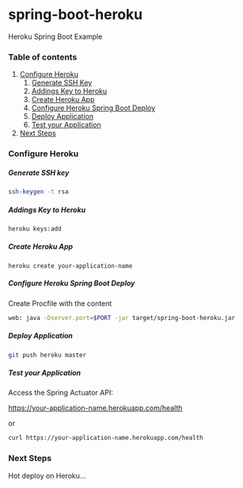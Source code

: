# spring-boot-heroku
Heroku Spring Boot Example

### Table of contents
1. [Configure Heroku](#configure-heroku)
    1. [Generate SSH Key](#generate-ssh-key)
    1. [Addings Key to Heroku](#addings-key-to-heroku)
    1. [Create Heroku App](#create-heroku-app)
    1. [Configure Heroku Spring Boot Deploy](#configure-heroku-spring-boot-deploy)
    1. [Deploy Application](#deploy-application)
    1. [Test your Application](#test-your-application)
1. [Next Steps](#next-steps)


### Configure Heroku

##### Generate SSH key
```sh
ssh-keygen -t rsa
```

##### Addings Key to Heroku
```sh
heroku keys:add
```

##### Create Heroku App
```
heroku create your-application-name
```

##### Configure Heroku Spring Boot Deploy

Create Procfile with the content

```sh
web: java -Dserver.port=$PORT -jar target/spring-boot-heroku.jar
```

##### Deploy Application
```sh
git push heroku master
```

##### Test your Application

Access the Spring Actuator API:

https://your-application-name.herokuapp.com/health

or
```sh
curl https://your-application-name.herokuapp.com/health
```

### Next Steps
Hot deploy on Heroku...
